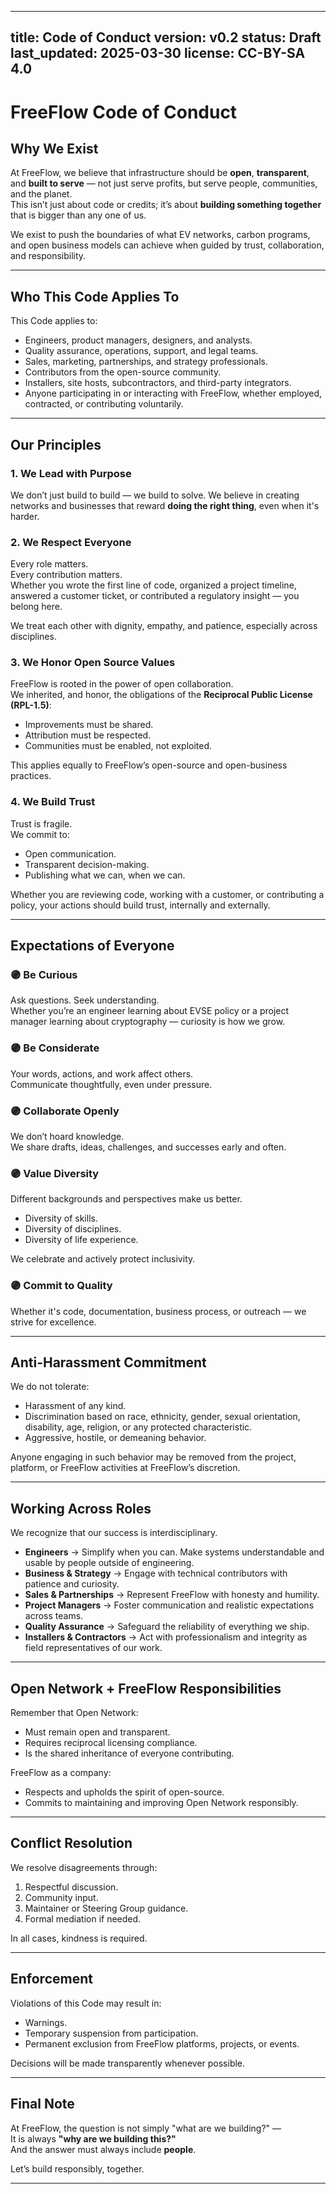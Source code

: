 <!-- SPDX-License-Identifier: CC-BY-SA-4.0 -->

---
title: Code of Conduct
version: v0.2
status: Draft
last_updated: 2025-03-30
license: CC-BY-SA 4.0
---

# FreeFlow Code of Conduct

## Why We Exist

At FreeFlow, we believe that infrastructure should be **open**, **transparent**, and **built to serve** — not just serve profits, but serve people, communities, and the planet.  
This isn’t just about code or credits; it’s about **building something together** that is bigger than any one of us.

We exist to push the boundaries of what EV networks, carbon programs, and open business models can achieve when guided by trust, collaboration, and responsibility.

---

## Who This Code Applies To

This Code applies to:
- Engineers, product managers, designers, and analysts.
- Quality assurance, operations, support, and legal teams.
- Sales, marketing, partnerships, and strategy professionals.
- Contributors from the open-source community.
- Installers, site hosts, subcontractors, and third-party integrators.
- Anyone participating in or interacting with FreeFlow, whether employed, contracted, or contributing voluntarily.

---

## Our Principles

### 1. We Lead with Purpose
We don’t just build to build — we build to solve. We believe in creating networks and businesses that reward **doing the right thing**, even when it's harder.

### 2. We Respect Everyone
Every role matters.  
Every contribution matters.  
Whether you wrote the first line of code, organized a project timeline, answered a customer ticket, or contributed a regulatory insight — you belong here.

We treat each other with dignity, empathy, and patience, especially across disciplines.

### 3. We Honor Open Source Values
FreeFlow is rooted in the power of open collaboration.  
We inherited, and honor, the obligations of the **Reciprocal Public License (RPL-1.5)**:
- Improvements must be shared.
- Attribution must be respected.
- Communities must be enabled, not exploited.

This applies equally to FreeFlow’s open-source and open-business practices.

### 4. We Build Trust
Trust is fragile.  
We commit to:
- Open communication.
- Transparent decision-making.
- Publishing what we can, when we can.

Whether you are reviewing code, working with a customer, or contributing a policy, your actions should build trust, internally and externally.

---

## Expectations of Everyone

### 🟣 Be Curious
Ask questions. Seek understanding.  
Whether you’re an engineer learning about EVSE policy or a project manager learning about cryptography — curiosity is how we grow.

### 🟣 Be Considerate
Your words, actions, and work affect others.  
Communicate thoughtfully, even under pressure.

### 🟣 Collaborate Openly
We don’t hoard knowledge.  
We share drafts, ideas, challenges, and successes early and often.

### 🟣 Value Diversity
Different backgrounds and perspectives make us better.
- Diversity of skills.
- Diversity of disciplines.
- Diversity of life experience.

We celebrate and actively protect inclusivity.

### 🟣 Commit to Quality
Whether it's code, documentation, business process, or outreach — we strive for excellence.

---

## Anti-Harassment Commitment

We do not tolerate:
- Harassment of any kind.
- Discrimination based on race, ethnicity, gender, sexual orientation, disability, age, religion, or any protected characteristic.
- Aggressive, hostile, or demeaning behavior.

Anyone engaging in such behavior may be removed from the project, platform, or FreeFlow activities at FreeFlow’s discretion.

---

## Working Across Roles

We recognize that our success is interdisciplinary.

- **Engineers** → Simplify when you can. Make systems understandable and usable by people outside of engineering.
- **Business & Strategy** → Engage with technical contributors with patience and curiosity.
- **Sales & Partnerships** → Represent FreeFlow with honesty and humility.
- **Project Managers** → Foster communication and realistic expectations across teams.
- **Quality Assurance** → Safeguard the reliability of everything we ship.
- **Installers & Contractors** → Act with professionalism and integrity as field representatives of our work.

---

## Open Network + FreeFlow Responsibilities

Remember that Open Network:
- Must remain open and transparent.
- Requires reciprocal licensing compliance.
- Is the shared inheritance of everyone contributing.

FreeFlow as a company:
- Respects and upholds the spirit of open-source.
- Commits to maintaining and improving Open Network responsibly.

---

## Conflict Resolution

We resolve disagreements through:
1. Respectful discussion.
2. Community input.
3. Maintainer or Steering Group guidance.
4. Formal mediation if needed.

In all cases, kindness is required.

---

## Enforcement

Violations of this Code may result in:
- Warnings.
- Temporary suspension from participation.
- Permanent exclusion from FreeFlow platforms, projects, or events.

Decisions will be made transparently whenever possible.

---

## Final Note

At FreeFlow, the question is not simply "what are we building?" —  
It is always **"why are we building this?"**  
And the answer must always include **people**.

Let’s build responsibly, together.

---
